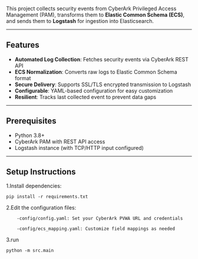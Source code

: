 This project collects security events from CyberArk Privileged Access Management (PAM), transforms them to **Elastic Common Schema (ECS)**, and sends them to **Logstash** for ingestion into Elasticsearch. 

-------------------------------------------------------------

## Features
- **Automated Log Collection**: Fetches security events via CyberArk REST API
- **ECS Normalization**: Converts raw logs to Elastic Common Schema format
- **Secure Delivery**: Supports SSL/TLS encrypted transmission to Logstash
- **Configurable**: YAML-based configuration for easy customization
- **Resilient**: Tracks last collected event to prevent data gaps

---------------------------------------------------------------
## Prerequisites
- Python 3.8+
- CyberArk PAM with REST API access
- Logstash instance (with TCP/HTTP input configured)

---------------------------------------------------------------
## Setup Instructions
1.Install dependencies:

    pip install -r requirements.txt

2.Edit the configuration files:

        -config/config.yaml: Set your CyberArk PVWA URL and credentials

        -config/ecs_mapping.yaml: Customize field mappings as needed
3.run
   
    python -m src.main
